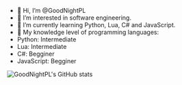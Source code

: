 - 👋 Hi, I’m @GoodNightPL
- 👀 I’m interested in software engineering.
- 🌱 I’m currently learning Python, Lua, C# and JavaScript.
- 📝 My knowledge level of programming languages:
- Python: Intermediate
- Lua: Intermediate
- C#: Begginer
- JavaScript: Begginer

![GoodNightPL's GitHub stats](https://github-readme-stats.vercel.app/api?username=GoodNightPL&show_icons=true&theme=radical)


<!---
GoodNightPL/GoodNightPL is a ✨ special ✨ repository because its `README.md` (this file) appears on your GitHub profile.
You can click the Preview link to take a look at your changes.
--->
